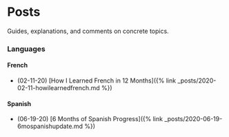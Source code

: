 # Posts

Guides, explanations, and comments on concrete topics.

### Languages

#### French

- (02-11-20) [How I Learned French in 12 Months]({% link _posts/2020-02-11-howilearnedfrench.md %})

#### Spanish

- (06-19-20) [6 Months of Spanish Progress]({% link _posts/2020-06-19-6mospanishupdate.md %})
